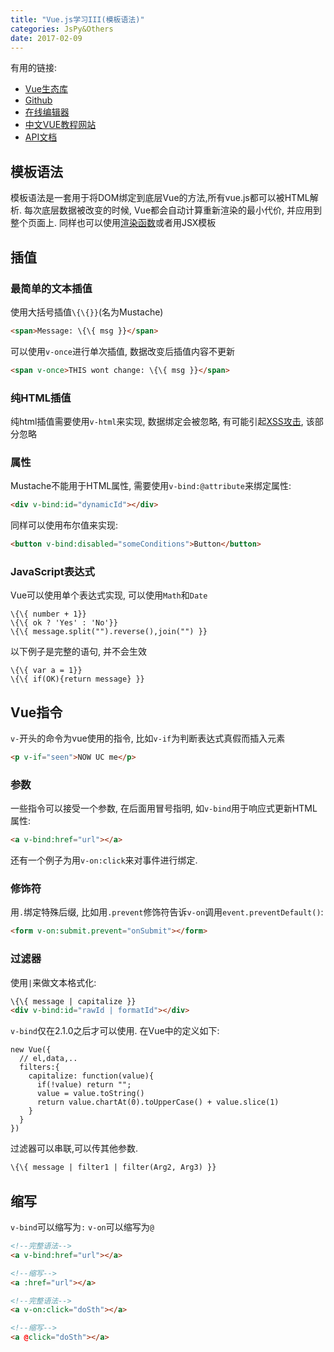 ```yaml
---
title: "Vue.js学习III(模板语法)"
categories: JsPy&Others
date: 2017-02-09
---
```



有用的链接:
- [Vue生态库](https://github.com/vuejs/awesome-vue#libraries--plugins)
- [Github](https://github.com/vuejs/vue)
- [在线编辑器](https://jsfiddle.net/chrisvfritz/50wL7mdz/)
- [中文VUE教程网站](https://cn.vuejs.org)
- [API文档](https://cn.vuejs.org/v2/api)

## 模板语法
模板语法是一套用于将DOM绑定到底层Vue的方法,所有vue.js都可以被HTML解析. 每次底层数据被改变的时候, Vue都会自动计算重新渲染的最小代价, 并应用到整个页面上. 同样也可以使用[渲染函数](https://cn.vuejs.org/v2/guide/render-function.html)或者用JSX模板

## 插值
### 最简单的文本插值
使用大括号插值`\{\{}}`(名为Mustache)
```HTML
<span>Message: \{\{ msg }}</span>
```
可以使用`v-once`进行单次插值, 数据改变后插值内容不更新
```HTML
<span v-once>THIS wont change: \{\{ msg }}</span>
```

### 纯HTML插值
纯html插值需要使用`v-html`来实现, 数据绑定会被忽略, 有可能引起[XSS攻击](https://en.wikipedia.org/wiki/Cross-site_scripting), 该部分忽略

### 属性
Mustache不能用于HTML属性, 需要使用`v-bind:@attribute`来绑定属性:
```html
<div v-bind:id="dynamicId"></div>
```
同样可以使用布尔值来实现:
```html
<button v-bind:disabled="someConditions">Button</button>
```

### JavaScript表达式
Vue可以使用单个表达式实现, 可以使用`Math`和`Date`
```JS
\{\{ number + 1}}
\{\{ ok ? 'Yes' : 'No'}}
\{\{ message.split("").reverse(),join("") }}
```
以下例子是完整的语句, 并不会生效
```JS
\{\{ var a = 1}}
\{\{ if(OK){return message} }}
```

## Vue指令
`v-`开头的命令为vue使用的指令, 比如`v-if`为判断表达式真假而插入元素
```html
<p v-if="seen">NOW UC me</p>
```
### 参数
一些指令可以接受一个参数, 在后面用冒号指明, 如`v-bind`用于响应式更新HTML属性:
```html
<a v-bind:href="url"></a>
```
还有一个例子为用`v-on:click`来对事件进行绑定.

### 修饰符
用`.`绑定特殊后缀, 比如用`.prevent`修饰符告诉`v-on`调用`event.preventDefault()`:
```html
<form v-on:submit.prevent="onSubmit"></form>
```

### 过滤器
使用`|`来做文本格式化:
```html
\{\{ message | capitalize }}
<div v-bind:id="rawId | formatId"></div>
```
`v-bind`仅在2.1.0之后才可以使用.
在Vue中的定义如下:
```JS
new Vue({
  // el,data,..
  filters:{
    capitalize: function(value){
      if(!value) return "";
      value = value.toString()
      return value.chartAt(0).toUpperCase() + value.slice(1)
    }
  }
})
```
过滤器可以串联,可以传其他参数.
```html
\{\{ message | filter1 | filter(Arg2, Arg3) }}
```

## 缩写
`v-bind`可以缩写为`:`
`v-on`可以缩写为`@`
```html
<!--完整语法-->
<a v-bind:href="url"></a>

<!--缩写-->
<a :href="url"></a>

<!--完整语法-->
<a v-on:click="doSth"></a>

<!--缩写-->
<a @click="doSth"></a>
```
